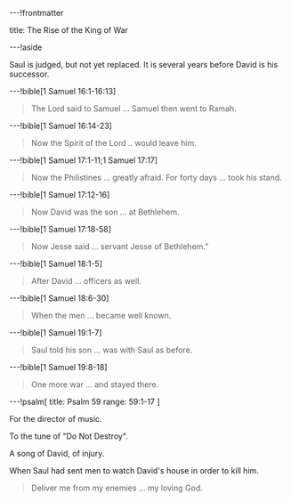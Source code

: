 ---!frontmatter

title: The Rise of the King of War

---!aside

Saul is judged, but not yet replaced. It is several years before David is his successor.

---!bible[1 Samuel 16:1-16:13]

> The Lord said to Samuel ... Samuel then went to Ramah.

---!bible[1 Samuel 16:14-23]

> Now the Spirit of the Lord .. would leave him.

---!bible[1 Samuel 17:1-11;1 Samuel 17:17]

> Now the Philistines ... greatly afraid. For forty days ... took his stand.

---!bible[1 Samuel 17:12-16]

> Now David was the son ... at Bethlehem.

---!bible[1 Samuel 17:18-58]

> Now Jesse said ... servant Jesse of Bethlehem."

---!bible[1 Samuel 18:1-5]

> After David ... officers as well.

---!bible[1 Samuel 18:6-30]

> When the men ... became well known.

---!bible[1 Samuel 19:1-7]

> Saul told his son ... was with Saul as before.

---!bible[1 Samuel 19:8-18]

> One more war ... and stayed there.

---!psalm[
	title: Psalm 59
	range: 59:1-17
]

For the director of music.

To the tune of "Do Not Destroy".

A song of David, of injury.

When Saul had sent men to watch David's house in order to kill him.

> Deliver me from my enemies ... my loving God.
